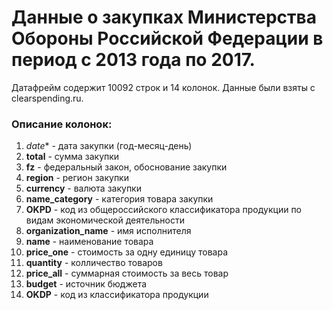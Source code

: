# Данные о закупках Министерства Обороны Российской Федерации в период с 2013 года по 2017.

Датафрейм содержит 10092 строк и 14 колонок. Данные были взяты с clearspending.ru. 

### Описание колонок:
1. *date** - дата закупки (год-месяц-день)
2. **total** - сумма закупки
3. **fz** - федеральный закон, обоснование закупки
4. **region** - регион закупки
5. **currency** - валюта закупки
6. **name_category** - категория товара закупки
7. **OKPD** - код из общероссийского классификатора продукции по видам экономической деятельности
8. **organization_name** - имя исполнителя
9. **name** - наименование товара
10. **price_one** - стоимость за одну единицу товара
11. **quantity** - колличество товаров
12. **price_all** - суммарная стоимость за весь товар
13. **budget** - источник бюджета
14. **OKDP** - код из классификатора продукции
